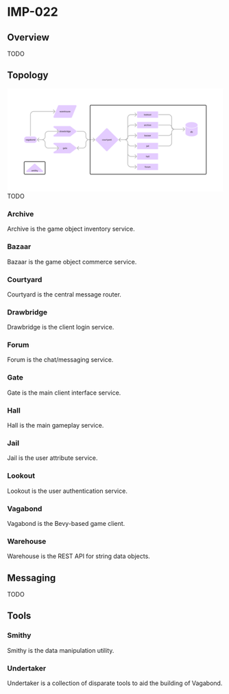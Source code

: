 # IMP-022  
## Overview  
TODO  
## Topology  
![Topology](/docs/topology.png)  
TODO  
### Archive  
Archive is the game object inventory service.  
### Bazaar  
Bazaar is the game object commerce service.  
### Courtyard  
Courtyard is the central message router.  
### Drawbridge  
Drawbridge is the client login service.  
### Forum  
Forum is the chat/messaging service.  
### Gate  
Gate is the main client interface service.  
### Hall  
Hall is the main gameplay service.  
### Jail  
Jail is the user attribute service.  
### Lookout  
Lookout is the user authentication service.  
### Vagabond  
Vagabond is the Bevy-based game client.  
### Warehouse  
Warehouse is the REST API for string data objects.  
## Messaging  
TODO
## Tools
### Smithy
Smithy is the data manipulation utility.
### Undertaker
Undertaker is a collection of disparate tools to aid the building of Vagabond.

